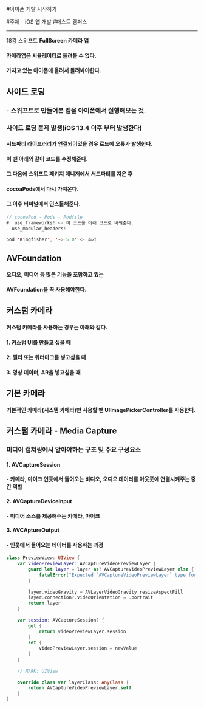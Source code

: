 #아이폰 개발 시작하기

#주제 - iOS 앱 개발 #패스트 캠퍼스 

---
 
18강 스위프트 __FullScreen 카메라 앱__
#### 카메라앱은 시뮬레이터로 돌려볼 수 없다.
#### 가지고 있는 아이폰에 올려서 돌려봐야한다.

## 사이드 로딩
### - 스위프트로 만들어본 앱을 아이폰에서 실행해보는 것.

### 사이드 로딩 문제 발생(iOS 13.4 이후 부터 발생한다)
#### 서드파티 라이브러리가 연결되어있을 경우 로드에 오류가 발생한다.
#### 이 땐 아래와 같이 코드를 수정해준다.
#### 그 다음에 스위프트 패키지 매니저에서 서드파티를 지운 후
#### cocoaPods에서 다시 가져온다.
#### 그 이후 터미널에서 인스톨해준다.
```Swift
// cocoaPod - Pods - Podfile
#  use_frameworks! <- 이 코드를 아래 코드로 바꿔준다.
  use_modular_headers!

pod 'Kingfisher', '~> 5.0' <- 추가
```

## AVFoundation
#### 오디오, 미디어 등 많은 기능을 포함하고 있는
#### AVFoundation을 꼭 사용해야한다.


## 커스텀 카메라
#### 커스텀 카메라를 사용하는 경우는 아래와 같다.
#### 1. 커스텀 UI를 만들고 싶을 때
#### 2. 필터 또는 워터마크를 넣고싶을 때
#### 3. 영상 데이터, AR을 넣고싶을 때


## 기본 카메라
#### 기본적인 카메라(시스템 카메라)만 사용할 땐 UIImagePickerController를 사용한다.


## 커스텀 카메라 - Media Capture
### 미디어 캡쳐링에서 알아야하는 구조 및 주요 구성요소
#### 1. AVCaptureSession
#### - 카메라, 마이크 인풋에서 들어오는 비디오, 오디오 데이터를 아웃풋에 연결시켜주는 중간 역할

#### 2. AVCaptureDeviceInput
#### - 미디어 소스를 제공해주는 카메라, 마이크

#### 3. AVCAptureOutput
#### - 인풋에서 들어오는 데이터를 사용하는 과정

```Swift
class PreviewView: UIView {
    var videoPreviewLayer: AVCaptureVideoPreviewLayer {
        guard let layer = layer as? AVCaptureVideoPreviewLayer else {
            fatalError("Expected `AVCaptureVideoPreviewLayer` type for layer. Check PreviewView.layerClass implementation.")
        }
        
        layer.videoGravity = AVLayerVideoGravity.resizeAspectFill
        layer.connection?.videoOrientation = .portrait
        return layer
    }
    
    var session: AVCaptureSession? {
        get {
            return videoPreviewLayer.session
        }
        set {
            videoPreviewLayer.session = newValue
        }
    }
    
    // MARK: UIView
    
    override class var layerClass: AnyClass {
        return AVCaptureVideoPreviewLayer.self
    }
}
```